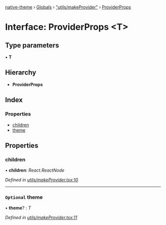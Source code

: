 [native-theme](../README.md) › [Globals](../globals.md) › ["utils/makeProvider"](../modules/_utils_makeprovider_.md) › [ProviderProps](_utils_makeprovider_.providerprops.md)

# Interface: ProviderProps <**T**>

## Type parameters

▪ **T**

## Hierarchy

* **ProviderProps**

## Index

### Properties

* [children](_utils_makeprovider_.providerprops.md#children)
* [theme](_utils_makeprovider_.providerprops.md#optional-theme)

## Properties

###  children

• **children**: *React.ReactNode*

*Defined in [utils/makeProvider.tsx:10](https://github.com/indigo-org/native-theme/blob/1e03566/src/utils/makeProvider.tsx#L10)*

___

### `Optional` theme

• **theme**? : *T*

*Defined in [utils/makeProvider.tsx:11](https://github.com/indigo-org/native-theme/blob/1e03566/src/utils/makeProvider.tsx#L11)*
